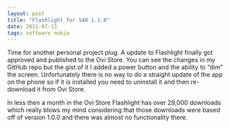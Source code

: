 ```yaml
---
layout: post
title: "Flashlight for S40 1.1.0"
date: 2011-07-13
tags: software nokia
---
```


Time for another personal project plug. A update to Flashlight finally got approved and published to the Ovi Store. You can see the changes in my GitHub repo but the gist of it I added a power button and the ability to “dim” the screen. Unfortunately there is no way to do a straight update of the app on the phone so if it is installed you need to uninstall it and then re-download it from Ovi Store.

In less then a month in the Ovi Store Flashlight has over 29,000 downloads which really blows my mind considering that those downloads were based off of version 1.0.0 and there was almost no functionality there.
